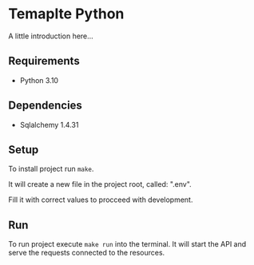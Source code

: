 # Temaplte Python

A little introduction here...

## Requirements

* Python 3.10

## Dependencies

* Sqlalchemy 1.4.31

## Setup

To install project run ```make```.

It will create a new file in the project root, called: ".env".

Fill it with correct values to procceed with development.

## Run

To run project execute ```make run``` into the terminal. It will start the API and serve the requests connected to the resources.
